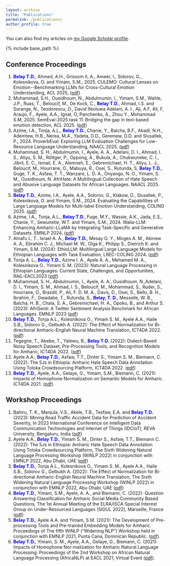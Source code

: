 ```yaml
---
layout: archive
title: "Publications"
permalink: /publications/
author_profile: true
---
```


You can also find my articles on <a href="https://scholar.google.com/citations?user=8S7ilV0AAAAJ&hl=en">my Google Scholar profile</a>.

{% include base_path %}

<div id="c32948">
<div>
<h2>Conference Proceedings</h2>
</div>
<ol>

<li>
<strong><span style="color: #0000ff;">Belay T.D.</span></strong>,  Ahmed,  A.H., Grissom II,  A.,  Ameer, I., Sidorov, G.,  Kolesnikova,  O.  and  Yimam,  S.M., 2025. CULEMO: Cultural Lenses on Emotion--Benchmarking LLMs for Cross-Cultural Emotion Understanding, ACL 2025, (<a href="https://www.arxiv.org/abs/2503.10688">pdf</a>)
</li>  

<li>
Muhammad, S.H., Ousidhoum, N., Abdulmumin, I., Yimam, S.M., Wahle, J.P., Ruas, T., Beloucif, M., De Kock, C., <strong><span style="color: #0000ff;">Belay T.D.</span></strong>, Ahmad, I.S. and Surange, N., Teodorescu, D., David Ifeoluwa Adelani, A. I., Aji, A.F, Ali, F, Araujo, F., Ayele, A.A., Ignat, O, Panchenko, A.,  Zhou Y., Mohammad S.M, 2025. SemEval-2025 task 11: Bridging the gap in text-based emotion detection, ACL  2025. (<a href="https://arxiv.org/abs/2503.07269">pdf</a>)
</li>

<li>
Azime, I.A., Tonja, A.L., <strong><span style="color: #0000ff;">Belay T.D.</span></strong>, Chanie, Y., Balcha, B.F., Abadi, N.H., Ademtew, H.B., Nerea, M.A., Yadeta, D.D., Geremew, D.D. and Slusallek, P., 2024. ProverbEval: Exploring LLM Evaluation Challenges for Low-Resource Language Understanding, NAACL 2025. (<a href="https://aclanthology.org/2025.findings-naacl.350/">pdf</a>)
</li>

<li> Muhammad, S. H., Abdulmumin, I., Ayele, A. A., Adelani, D. I., Ahmad, I. S., Aliyu, S. M., Röttger, P., Oppong, A., Bukula, A., Chukwuneke, C. I., Jibril, E. C., Ismail, E. A., Alemneh, E., Gebremichael, H. T., Aliyu, L. J., Beloucif, M., Hourrane, O., Mabuya, R., Osei, S., Rutunda, S, <strong><span style="color: #0000ff;">Belay T.D.</span></strong>, Guge, T. K.,     Asfaw, T. T.,  Wanzare, L. D. A.,  Onyango, N. O.,  Yimam, S. M., Ousidhoum, N. AfriHate: A Multilingual Collection of Hate Speech and Abusive Language Datasets for African Languages. NAACL 2025. (<a href="https://aclanthology.org/2025.naacl-long.92/">pdf</a>)</li>

<li>
<strong><span style="color: #0000ff;">Belay T.D.</span></strong>, Azime, I.A., Ayele, A.A., Sidorov, G., Klakow, D., Slusallek, P., Kolesnikova, O. and Yimam, S.M., 2024. Evaluating the Capabilities of Large Language Models for Multi-label Emotion Understanding, COLING 2025. (<a href="https://aclanthology.org/2025.coling-main.237/">pdf</a>)
</li>

<li>
Azime, I.A., Tonja, A.L., <strong><span style="color: #0000ff;">Belay T.D.</span></strong>, Fuge, M.Y., Wassie, A.K., Jada, E.S., Chanie, Y., Sewunetie, W.T. and Yimam, S.M., 2024. Walia-LLM: Enhancing Amharic-LLaMA by Integrating Task-Specific and Generative Datasets. EMNLP 2024. (<a href="https://aclanthology.org/2024.findings-emnlp.25/">pdf</a>)
</li>

<li> Atnafu L. T.. Israel A. A., <strong><span style="color: #0000ff;">Belay T.D.</span></strong>, Mesay G. Y., Moges A. M., Abinew A. A., Ebrahim C. J., Michael M. W., Olga K., Philipp S., Dietrich K. and Yimam, S.M. (2024): EthioLLM: Multilingual Large Language Models for Ethiopian Languages with Task Evaluation, LREC-COLING 2024. (<a href="https://arxiv.org/abs/2403.13737">pdf</a>)</li>

<li>Tonja A. L., <strong><span style="color: #0000ff;">Belay T.D.</span></strong>, Azime I. A., Ayele A. A., Mehamed M. A., Kolesnikova O., Yimam S. M. (2023): Natural Language Processing in Ethiopian Languages: Current State, Challenges, and Opportunities, RAIL-EACL2023 (<a href="https://aclanthology.org/2023.rail-1.14/">pdf</a>) </li>  
  
<li> Muhammad, S. H., Abdulmumin, I., Ayele, A. A., Ousidhoum, N.,Adelani, D. I., Yimam, S. M., Ahmad, I. S., Beloucif, M., Mohammad, S., Ruder, S., Hourrane, O., Brazdil, P., Ali, F. D. M. A., Davis, D., Osei, S., Bello, B. H., Ibrahim, F., Gwadabe, T., Rutunda, S., <strong><span style="color: #0000ff;">Belay, T. D.</span></strong>, Messelle, W. B., Balcha, H. B., Chala, S. A., Gebremichael, H. A., Opoku, B., and Arthur S. (2023): AfriSenti: A Twitter Sentiment Analysis Benchmark for African Languages. EMNLP 2023 (<a href="https://aclanthology.org/2023.emnlp-main.862.pdf">pdf</a>)</li>
    
<li><strong><span style="color: #0000ff;">Belay T.D.</span></strong>, Tonja A.L., Kolesnikova O., Yimam S. M., Ayele A.A., Haile S.B., Sidorov G., Gelbukh A. (2022): The Effect of Normalization for Bi-directional Amharic-English Neural Machine Translation, ICT4DA 2022. (<a href="https://www.inf.uni-hamburg.de/en/inst/ab/lt/publications/2022-belayetal-ict4d20222.pdf">pdf</a>)</li>

<li>Tegegne, T., Abebe, T., Yalewu, B., <strong><span style="color: #0000ff;">Belay T.D.</span></strong> (2022): Dialect-Based Noisy Speech Dataset, Pre-Processing Tools, and Recognition Models for Amharic, ICT4DA 2022. (<a href="https://ieeexplore.ieee.org/document/9971434/">pdf</a>)</li>
  
<li>Ayele A.A., <strong><span style="color: #0000ff;">Belay T.D.</span></strong>, Asfaw, T.T., Dinter S., Yimam S. M., Biemann, C. (2022): The 5Js in Ethiopia: Amharic Hate Speech Data Annotation Using Toloka Crowdsourcing Platform, ICT4DA 2022. (<a href="https://www.inf.uni-hamburg.de/en/inst/ab/lt/publications/2022-ayeleetal-ict4d20222.pdf">pdf</a>)</li>
  
<li><strong><span style="color: #0000ff;">Belay T.D.</span></strong>, Ayele, A.A., Gelaye, G., Yimam, S.M., Biemann, C. (2021): Impacts of Homophone Normalization on Semantic Models for Amharic. ICT4DA 2021. (<a href="https://www.inf.uni-hamburg.de/en/inst/ab/lt/publications/2021-belayetal-ict4da-amharicnorm.pdf">pdf</a>)</li>
  
</ol>
</div>
<div id="c32949">
<div>
<h2>Workshop Proceedings</h2>
</div>
<ol>

  <li>Bahiru, T. K., Manjula, V.S., Akele, T.B., Tesfaw, E.A. and <strong><span style="color: #0000ff;">Belay T.D.</span></strong> (2023): Mining Road Traffic Accident Data for Prediction of Accident Severity, In 2023 International Conference on Intelligent Data Communication Technologies and Internet of Things (IDCIoT), REVA University, Bengaluru, India (<a href="https://ieeexplore.ieee.org/document/10053409">pdf</a>) </li>  
  
 <li>Ayele A.A., <strong><span style="color: #0000ff;">Belay T.D.</span></strong>,  Yimam S. M., Dinter S., Asfaw, T.T., Biemann C. (2022): The 5Js in Ethiopia: Amharic Hate Speech Data Annotation Using Toloka Crowdsourcing Platform, The Sixth Widening Natural Language Processing Workshop (WiNLP 2022) in conjunction with EMNLP 2022, Abu Dhabi, UAE (<a href="https://www.inf.uni-hamburg.de/en/inst/ab/lt/publications/2022-ayeleetal-winlp20222.pdf">pdf</a>)</li>
  
<li><strong><span style="color: #0000ff;">Belay T.D.</span></strong>, Tonja A.L., Kolesnikova O.,  Yimam S. M., Ayele A.A., Haile S.B., Sidorov G., Gelbukh A. (2022): The Effect of Normalization for Bi-directional Amharic-English Neural Machine Translation, The Sixth Widening Natural Language Processing Workshop (WiNLP 2022) in conjunction with EMNLP 2022, Abu Dhabi, UAE (<a href="https://www.inf.uni-hamburg.de/en/inst/ab/lt/publications/2022-belayetal-winlp20222.pdf">pdf</a>)</li>
  
 <li><strong><span style="color: #0000ff;">Belay T.D.</span></strong>, Yimam, S.M., Ayele, A. A., and Biemann, C. (2022): Question Answering Classification for Amharic Social Media Community Based Questions, The 1st Annual Meeting of the ELRA/ISCA Special Interest Group on Under-Resourced Languages (SIGUL 2022), Marseille, France (<a href="https://www.inf.uni-hamburg.de/en/inst/ab/lt/publications/2022-belayetal-sigullrec2022.pdf">pdf</a>)</li>
  
 <li><strong><span style="color: #0000ff;">Belay T.D.</span></strong>, Ayele A.A. and Yimam, S.M. (2021): The Development of Pre-processing Tools and Pre-trained Embedding Models for Amharic. Proceedings of The fifth WiNLP (“Widening NLP”) Workshop held in conjunction with EMNLP 2021, Punta Cana, Dominican Republic. (<a href="http://www.winlp.org/wp-content/uploads/2021/11/winlp2021_54_Paper.pdf">pdf</a>). </li>

   <li><strong><span style="color: #0000ff;">Belay T.D.</span></strong>, Yimam, S. M., Ayele, A.A., Gelaye, G., Biemann, C. (2021): Impacts of Homophone Nor-malization for Amharic Natural Language Processing. Proceedings of the 2nd Workshop on African Natural Language Processing (AfricaNLP) at EACL 2021, Virtual Event (<a href="http://www.winlp.org/wp-content/uploads/2021/11/winlp2021_54_Paper.pdf">pdf</a>). </li>
  
</ol>
</div>
